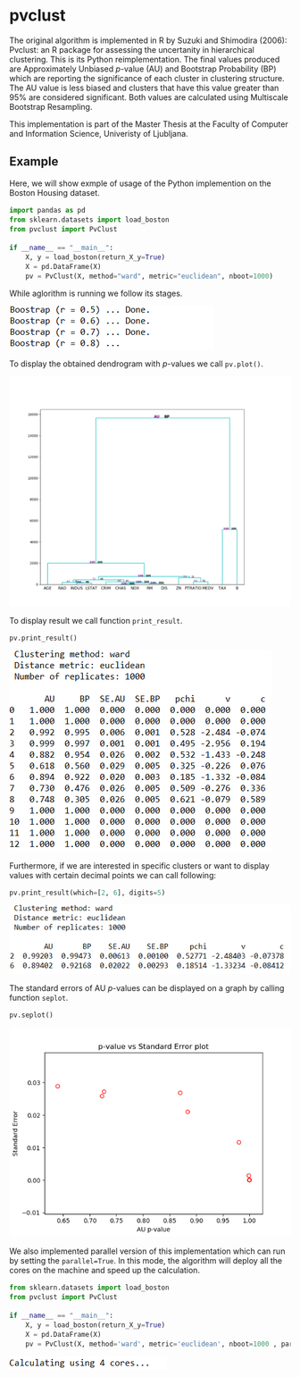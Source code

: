 # pvclust

The original algorithm is implemented in R by Suzuki and Shimodira (2006): Pvclust: an R package for assessing the uncertanity in hierarchical clustering. This is its Python reimplementation. The final values produced are Approximately Unbiased _p_-value (AU) and Bootstrap Probability (BP) which are reporting the significance of each cluster in clustering structure. The AU value is less biased and clusters that have this value greater than 95% are considered significant. Both values are calculated using Multiscale Bootstrap Resampling.

This implementation is part of the Master Thesis at the Faculty of Computer and Information Science, Univeristy of Ljubljana. 

## Example
Here, we will show exmple of usage of the Python implemention on the Boston Housing dataset. 

```python
import pandas as pd
from sklearn.datasets import load_boston
from pvclust import PvClust

if __name__ == "__main__":
    X, y = load_boston(return_X_y=True)
    X = pd.DataFrame(X)
    pv = PvClust(X, method="ward", metric="euclidean", nboot=1000)
```
While aglorithm is running we follow its stages.

![bootstrap_stages](/images/bootstrap_stages.PNG)

To display the obtained dendrogram with _p_-values we call `pv.plot()`.

![dendrogram](/images/dendrogram.png)

To display result we call function `print_result`.
```python
pv.print_result()
```

![results](/images/results.PNG)

Furthermore, if we are interested in specific clusters or want to display values with certain decimal points we can call following:
```python
pv.print_result(which=[2, 6], digits=5)
```
![results2](/images/results2.PNG)


The standard errors of AU _p_-values can be displayed on a graph by calling function `seplot`.
```python
pv.seplot()
```
![seplot](/images/seplot.png)



We also implemented parallel version of this implementation which can run by setting the `parallel=True`. In this mode, the algorithm will deploy all the cores on the machine and speed up the calculation.

```python
from sklearn.datasets import load_boston
from pvclust import PvClust

if __name__ == "__main__":
    X, y = load_boston(return_X_y=True)
    X = pd.DataFrame(X)
    pv = PvClust(X, method='ward', metric='euclidean', nboot=1000 , parallel=True)
```
![parallel](/images/parallel.PNG)
